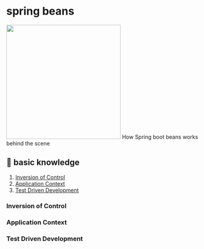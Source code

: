 # spring beans
<img src="https://spring.io/images/spring-logo-2022-dark-2f10e8055653ec50e693eb444291d742.svg" width="300px"/>
How Spring boot beans works behind the scene

## 📖 basic knowledge
1. [Inversion of Control](#inversion-of-control)
2. [Application Context](#application-context)
3. [Test Driven Development](#test-driven-development)

### Inversion of Control
### Application Context
### Test Driven Development
